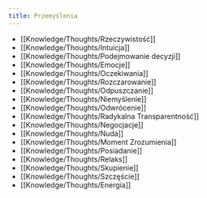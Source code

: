 ```yaml
---
title: Przemyślenia
---
```


- [[Knowledge/Thoughts/Rzeczywistość]]
- [[Knowledge/Thoughts/Intuicja]]
- [[Knowledge/Thoughts/Podejmowanie decyzji]]
- [[Knowledge/Thoughts/Emocje]]
- [[Knowledge/Thoughts/Oczekiwania]]
- [[Knowledge/Thoughts/Rozczarowanie]]
- [[Knowledge/Thoughts/Odpuszczanie]]
- [[Knowledge/Thoughts/Niemyślenie]]
- [[Knowledge/Thoughts/Odwrócenie]]
- [[Knowledge/Thoughts/Radykalna Transparentność]]
- [[Knowledge/Thoughts/Negocjacje]]
- [[Knowledge/Thoughts/Nuda]]
- [[Knowledge/Thoughts/Moment Zrozumienia]]
- [[Knowledge/Thoughts/Posiadanie]]
- [[Knowledge/Thoughts/Relaks]]
- [[Knowledge/Thoughts/Skupienie]]
- [[Knowledge/Thoughts/Szczęście]]
- [[Knowledge/Thoughts/Energia]]